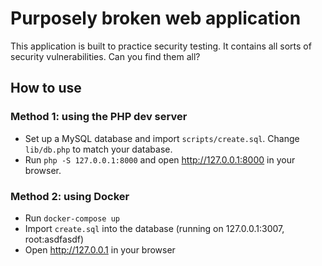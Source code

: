 # Purposely broken web application

This application is built to practice security testing. It contains all sorts of security vulnerabilities. Can you find them all?

## How to use

### Method 1: using the PHP dev server

- Set up a MySQL database and import `scripts/create.sql`. Change `lib/db.php` to match your database.
- Run `php -S 127.0.0.1:8000` and open http://127.0.0.1:8000 in your browser.

### Method 2: using Docker

- Run `docker-compose up`
- Import `create.sql` into the database (running on 127.0.0.1:3007, root:asdfasdf)
- Open http://127.0.0.1 in your browser
